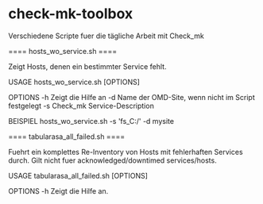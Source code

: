 # check-mk-toolbox
Verschiedene Scripte fuer die tägliche Arbeit mit Check_mk

==== hosts_wo_service.sh ====

Zeigt Hosts, denen ein bestimmter Service fehlt.

USAGE hosts_wo_service.sh [OPTIONS]

OPTIONS -h Zeigt die Hilfe an -d Name der OMD-Site, wenn nicht im Script festgelegt -s Check_mk Service-Description

BEISPIEL hosts_wo_service.sh -s 'fs_C:/' -d mysite

==== tabularasa_all_failed.sh ====

Fuehrt ein komplettes Re-Inventory von Hosts mit fehlerhaften Services durch. Gilt nicht fuer acknowledged/downtimed services/hosts.

USAGE tabularasa_all_failed.sh [OPTIONS]

OPTIONS -h Zeigt die Hilfe an.
